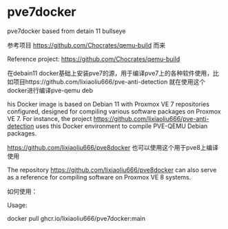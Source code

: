 # pve7docker
pve7docker based from detain 11 bullseye

参考项目 https://github.com/Chocrates/qemu-build 而来

Reference project: https://github.com/Chocrates/qemu-build

在debain11 docker基础上安装pve7的源，用于编译pve7上的各种软件使用，比如项目https://github.com/lixiaoliu666/pve-anti-detection 就在使用这个docker进行编译pve-qemu deb

his Docker image is based on Debian 11 with Proxmox VE 7 repositories configured, designed for compiling various software packages on Proxmox VE 7. For instance, the project https://github.com/lixiaoliu666/pve-anti-detection uses this Docker environment to compile PVE-QEMU Debian packages.

https://github.com/lixiaoliu666/pve8docker 也可以使用这个用于pve8上编译使用

The repository https://github.com/lixiaoliu666/pve8docker can also serve as a reference for compiling software on Proxmox VE 8 systems.

如何使用：

Usage:

docker pull ghcr.io/lixiaoliu666/pve7docker:main
